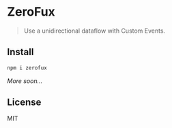 # ZeroFux

> Use a unidirectional dataflow with Custom Events.

## Install

```sh
npm i zerofux
```

_More soon..._

## License

MIT
